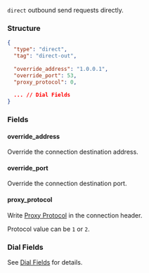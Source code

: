 `direct` outbound send requests directly.

### Structure

```json
{
  "type": "direct",
  "tag": "direct-out",
  
  "override_address": "1.0.0.1",
  "override_port": 53,
  "proxy_protocol": 0,
  
  ... // Dial Fields
}
```

### Fields

#### override_address

Override the connection destination address.

#### override_port

Override the connection destination port.

#### proxy_protocol

Write [Proxy Protocol](https://www.haproxy.org/download/1.8/doc/proxy-protocol.txt) in the connection header.

Protocol value can be `1` or `2`.

### Dial Fields

See [Dial Fields](/configuration/shared/dial) for details.
